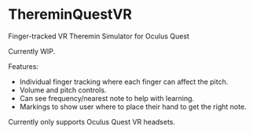 # ThereminQuestVR
Finger-tracked VR Theremin Simulator for Oculus Quest

Currently WIP.

Features:
* Individual finger tracking where each finger can affect the pitch.
* Volume and pitch controls.
* Can see frequency/nearest note to help with learning.
* Markings to show user where to place their hand to get the right note.

Currently only supports Oculus Quest VR headsets.
